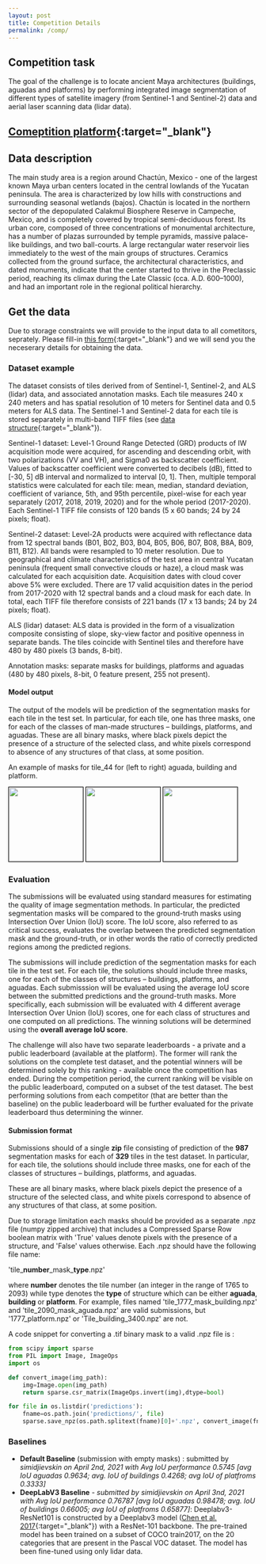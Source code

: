 ```yaml
---
layout: post
title: Competition Details
permalink: /comp/
---
```


## Competition task

The goal of the challenge is to locate ancient Maya architectures (buildings, aguadas and platforms) by performing integrated image segmentation of different types of satellite imagery (from Sentinel-1 and Sentinel-2) data and aerial laser scanning data (lidar data). 

## [Comeptition platform](https://competitions.codalab.org/competitions/30429){:target="_blank"}

## Data description
The main study area is a region around Chactún, Mexico - one of the largest known Maya urban centers located in the central lowlands of the Yucatan peninsula. The area is characterized by low hills with constructions and surrounding seasonal wetlands (bajos). Chactún is located in the northern sector of the depopulated Calakmul Biosphere Reserve in Campeche, Mexico, and is completely covered by tropical semi-deciduous forest. Its urban core, composed of three concentrations of monumental architecture, has a number of plazas surrounded by temple pyramids, massive palace-like buildings, and two ball-courts. A large rectangular water reservoir lies immediately to the west of the main groups of structures. Ceramics collected from the ground surface, the architectural characteristics, and dated monuments, indicate that the center started to thrive in the Preclassic period, reaching its climax during the Late Classic (cca. A.D. 600–1000), and had an important role in the regional political hierarchy.

## Get the data
Due to storage constraints we will provide to the input data to all cometitors, seprately. Please fill-in [this form](https://forms.gle/pycuAiAZoCkrgsyg8){:target="_blank"} and we will send you the neceserary details for obtaining the data.

### Dataset example
The dataset consists of tiles derived from of Sentinel-1, Sentinel-2, and ALS (lidar) data, and associated annotation masks. Each tile measures 240 x 240 meters and has spatial resolution of 10 meters for Sentinel data and 0.5 meters for ALS data. The Sentinel-1 and Sentinel-2 data for each tile is stored separately in multi-band TIFF files (see [data structure](https://biasvariancelabs.github.io/maya_challenge/res/S1%20and%20S2%20TIFF%20file%20structure.pdf){:target="_blank"}).

Sentinel-1 dataset: Level-1 Ground Range Detected (GRD) products of IW acquisition mode were acquired, for ascending and descending orbit, with two polarizations (VV and VH), and Sigma0 as backscatter coefficient. Values of backscatter coefficient were converted to decibels (dB), fitted to [-30, 5] dB interval and normalized to interval [0, 1]. Then, multiple temporal statistics were calculated for each tile: mean, median, standard deviation, coefficient of variance, 5th, and 95th percentile, pixel-wise for each year separately (2017, 2018, 2019, 2020) and for the whole period (2017-2020). Each Sentinel-1 TIFF file consists of 120 bands (5 x 60 bands; 24 by 24 pixels; float).

Sentinel-2 dataset: Level-2A products were acquired with reflectance data from 12 spectral bands (B01, B02, B03, B04, B05, B06, B07, B08, B8A, B09, B11, B12). All bands were resampled to 10 meter resolution. Due to geographical and climate characteristics of the test area in central Yucatan peninsula (frequent small convective clouds or haze), a cloud mask was calculated for each acquisition date. Acquisition dates with cloud cover above 5% were excluded. There are 17 valid acquisition dates in the period from 2017-2020 with 12 spectral bands and a cloud mask for each date. In total, each TIFF file therefore consists of 221 bands (17 x 13 bands; 24 by 24 pixels; float).

ALS (lidar) dataset: ALS data is provided in the form of a visualization composite consisting of slope, sky-view factor and positive openness in separate bands. The tiles coincide with Sentinel tiles and therefore have 480 by 480 pixels (3 bands, 8-bit).

Annotation masks: separate masks for buildings, platforms and aguadas (480 by 480 pixels, 8-bit, 0 feature present, 255 not present).

#### Model output

The output of the models will be prediction of the segmentation masks for each tile in the test set. In particular, for each tile, one has three masks, one for each of the classes of man-made structures – buildings, platforms, and aguadas. These are all binary masks, where black pixels depict the presence of a structure of the selected class, and white pixels correspond to absence of any structures of that class, at some position. 

An example of masks for tile_44 for (left to right) aguada, building and platform.

<kbd><img src="/maya_challenge/res/tile_44_mask_aguada.png" width="150" height="150" style="border: 1px solid #000" /></kbd>
<kbd><img src="/maya_challenge/res/tile_44_mask_building.png" width="150" height="150" style="border: 1px solid #000" /></kbd>
<kbd><img src="/maya_challenge/res/tile_44_mask_platform.png" width="150" height="150" style="border: 1px solid #000" /></kbd>




<!--
![tile_44_mask_aguada](/maya_challenge/res/tile_44_mask_aguada.png)
![tile_44_mask_platfrom](/maya_challenge/res/tile_44_mask_platform.png)
![tile_44_mask_building](/maya_challenge/res/tile_44_mask_building.png)
-->


### Evaluation

The submissions will be evaluated using standard measures for estimating the quality of image segmentation methods. In particular, the predicted segmentation masks will be compared to the ground-truth masks using Intersection Over Union (IoU) score. The IoU score, also referred to as critical success, evaluates the overlap between the predicted segmentation mask and the ground-truth, or in other words the ratio of correctly predicted regions among the predicted regions. 

The submissions will include prediction of the segmentation masks for each tile in the test set. For each tile, the solutions should include three masks, one for each of the classes of structures – buildings, platforms, and aguadas. Each submisssion will be evaluated using the average IoU score between the submitted predictions and the ground-truth masks. More specifically, each submission will be evaluated with 4 different average Intersection Over Union (IoU) scores, one for each class of structures and one computed on all predictions. The winning solutions will be determined using the **overall average IoU score**.

The challenge will also have two separate leaderboards - a private and a public leaderboard (available at the platform). The former will rank the solutions on the complete test dataset, and the potential winners will be determined solely by this ranking - available once the competition has ended. During the competition period, the current ranking will be visible on the public leaderboard, computed on a subset of the test dataset. The best performing solutions from each competitor (that are better than the baseline) on the public leaderboard will be further evaluated for the private leaderboard thus determining the winner. 

#### Submission format

Submissions should of a single **zip** file consisting of prediction of the **987** segmentation masks for each of **329** tiles in the test dataset. In particular, for each tile, the solutions should include three masks, one for each of the classes of structures – buildings, platforms, and aguadas.

These are all binary masks, where black pixels depict the presence of a structure of the selected class, and white pixels correspond to absence of any structures of that class, at some position.

Due to storage limitation each masks should be provided as a separate .npz file (numpy zipped archive) that includes a Compressed Sparse Row boolean matrix with 'True' values denote pixels with the presence of a structure, and 'False' values otherwise. Each .npz should have the following file name:

'tile\_**number**\_mask\_**type**.npz'

where **number** denotes the tile number (an integer in the range of 1765 to 2093) while type denotes the **type** of structure which can be either **aguada**, **building** or **platform**. For example, files named 'tile_1777_mask_building.npz' and 'tile_2090_mask_aguada.npz' are valid submissions, but '1777_platform.npz' or 'Tile_building_3400.npz' are not.

 

A code snippet for converting a .tif binary mask to a valid .npz file is :

```python
from scipy import sparse
from PIL import Image, ImageOps
import os

def convert_image(img_path):
    img=Image.open(img_path)
    return sparse.csr_matrix(ImageOps.invert(img),dtype=bool)

for file in os.listdir('predictions'):
    fname=os.path.join('predictions/', file)
    sparse.save_npz(os.path.splitext(fname)[0]+'.npz', convert_image(fname), compressed=True)
```

### Baselines

- **Default Baseline** (submission with empty masks) : submitted by *simidjievskin on April 2nd, 2021 with Avg IoU performance 0.5745 [avg IoU aguadas 0.9634; avg. IoU of buildings 0.4268; avg IoU of platfroms 0.3333]*
- **DeepLabV3 Baseline** - *submitted by simidjievskin on April 3nd, 2021 with Avg IoU performance 0.76787 [avg IoU aguadas 0.98478; avg. IoU of buildings 0.66005; avg IoU of platfroms 0.65877]*: Deeplabv3-ResNet101 is constructed by a Deeplabv3  model ([Chen et al. 2017](https://arxiv.org/abs/1706.05587v3){:target="_blank"}) with a ResNet-101 backbone. The pre-trained model has been trained on a subset of COCO train2017, on the 20 categories that are present in the Pascal VOC dataset.  The model has been fine-tuned using only lidar data.

